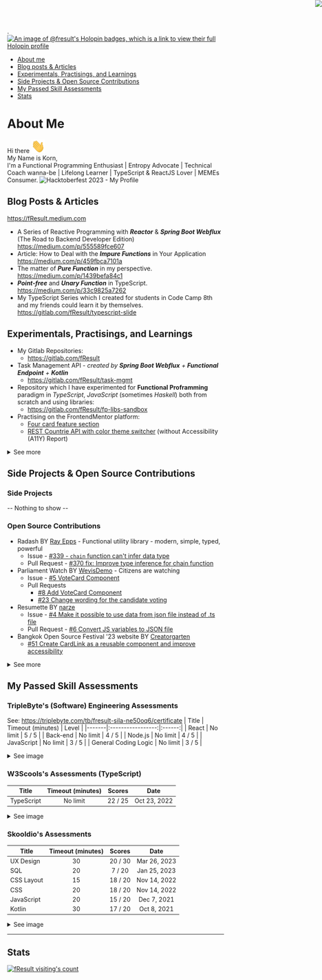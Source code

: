 <!--
**fResult/fResult** is a ✨ _special_ ✨ repository because its `README.md` (this file) appears on your GitHub profile.

Here are some ideas to get you started:

- 🔭 I’m currently working on ...
- 🌱 I’m currently learning ...
- 👯 I’m looking to collaborate on ...
- 🤔 I’m looking for help with ...
- 💬 Ask me about ...
- 📫 How to reach me: ...
- 😄 Pronouns: ...
- ⚡ Fun fact: ...
-->
<a href="http://www.reactivemanifesto.org/"> <img style="border: 0; position: fixed; right: 0; top:0; z-index: 9000" src="//d379ifj7s9wntv.cloudfront.net/reactivemanifesto/images/ribbons/we-are-reactive-black-right.png"> </a>
.
[![An image of @fresult's Holopin badges, which is a link to view their full Holopin profile](https://holopin.me/fresult)](https://holopin.io/@fresult)

- [About me](#about-me)
- [Blog posts & Articles](#blog-posts--articles)
- [Experimentals, Practisings, and Learnings](#experimentals-practisings-and-learnings)
- [Side Projects & Open Source Contributions](#side-projects--open-source-contributions)
- [My Passed Skill Assessments](#my-passed-skill-assessments)
- [Stats](#stats)

# About Me
Hi there <img src="https://raw.githubusercontent.com/fResult/fResult/main/assets/wave.gif" height="32" width="32" alt="waved" />  
My Name is Korn,  
I'm a Functional Programming Enthusiast | Entropy Advocate | Technical Coach wanna-be | Lifelong Learner | TypeScript & ReactJS Lover | MEMEs Consumer.
![Hacktoberfest 2023 - My Profile](https://github.com/fResult/fResult/assets/19329932/48cb778d-1d6a-40f8-ab11-2b52d683d229)

## Blog Posts & Articles
https://fResult.medium.com
- A Series of Reactive Programming with **_Reactor_** & **_Spring Boot Webflux_** (The Road to Backend Developer Edition)  
    https://medium.com/p/555589fce607
- Article: How to Deal with the **_Impure Functions_** in Your Application  
    https://medium.com/p/459fbca7101a
- The matter of **_Pure Function_** in my perspective.  
    https://medium.com/p/1439befa84c1
- **_Point-free_** and **_Unary Function_** in TypeScript.  
    https://medium.com/p/33c9825a7262
- My TypeScript Series which I created for students in Code Camp 8th and my friends could learn it by themselves.
    https://gitlab.com/fResult/typescript-slide


## Experimentals, Practisings, and Learnings
- My Gitlab Repositories:
    - https://gitlab.com/fResult
- Task Management API - *created by **Spring Boot Webflux** + **Functional Endpoint** + **Kotlin***
    - https://gitlab.com/fResult/task-mgmt
- Repository which I have experimented for **Functional Proframming** paradigm in _TypeScript_, _JavaScript_ (sometimes _Haskell_) both from scratch and using libraries:
    - https://gitlab.com/fResult/fp-libs-sandbox
- Practising on the FrontendMentor platform:
    - [Four card feature section](https://www.frontendmentor.io/solutions/it-work-with-flexbox-and-order-some-item-to-switch-order-when-responsi-ek4UNGRSe)
    - [REST Countrie API with color theme switcher](https://www.frontendmentor.io/solutions/react-typescript-with-hook-tailwindcss-reacthook-form-RaxuArVcK) (without Accessibility (A11Y) Report)
<details>
<summary>See more</summary>
<ul>
  <li>Workshops
    <ul>
      <li>
        <strong><i>I Luv Coffee</i>></strong> project which I learnt from <a href="https://learn.nestjs.com/p/fundamentals" target="_blank">NestJS Fundamental</a> course:
        <ul>
          <li>
            https://gitlab.com/fResult/iluvcoffees
          </li>
        </ul>
      </li>
      <li>
        <strong><i>Cameo Comparison</i></strong> game which I learned from <a href="https://frontendmasters.com/courses/svelte" target="_blank">Svelte Course on FrontendMasters</a><br />
        (I used _TypeScript_ instead _JavaScript_ and _TailwindCSS_ instead _Pure CSS_ which are taught in the course):
        <ul><li>https://gitlab.com/fResult/cameo-comparison-game-workshop</li></ul>
      </li>
    </ul>
  </li>
  <li>Code Kata(s)
    <ul>
        <li>
            My Code Wars: https://www.codewars.com/users/fResult
        </li>
    </ul>
  </li>

  <li>HTML/CSS/JS sandboxes
    - My CodeSandbox: https://codesandbox.io/u/fResult
    - My CodePen: <a href="https://codepen.io/fResult" target="_blank">https://codepen.io/fResult</a>
  </li>
</ul>
</details>

## Side Projects & Open Source Contributions
### Side Projects
-- Nothing to show --
### Open Source Contributions
- Radash BY [Ray Epps](https://github.com/rayepps) - Functional utility library - modern, simple, typed, powerful
  - Issue - [#339 - `chain` function can't infer data type](https://github.com/rayepps/radash/issues/339)
  - Pull Request - [#370 fix: Improve type inference for chain function](https://github.com/rayepps/radash/pull/370)
- Parliament Watch BY [WevisDemo](https://github.com/wevisdemo) - Citizens are watching
  - Issue - [#5 VoteCard Component](https://github.com/wevisdemo/parliament-watch/issues/5)
  - Pull Requests
    - [#8 Add VoteCard Component](https://github.com/wevisdemo/parliament-watch/pull/8)
    - [#23 Change wording for the candidate voting](https://github.com/wevisdemo/parliament-watch/pull/23)
- Resumette BY [narze](https://github.com/narze)
  - Issue - [#4 Make it possible to use data from json file instead of .ts file](https://github.com/narze/resume/issues/4)
  - Pull Request - [#6 Convert JS variables to JSON file](https://github.com/narze/resume/pull/6)
- Bangkok Open Source Festival '23 website BY [Creatorgarten](https://github.com/creatorsgarten)
  - [#51 Create CardLink as a reusable component and improve accessibility](https://github.com/creatorsgarten/open.source.in.th/pull/51)
<details>
<summary>See more</summary>
<ul>
  <li>
    Joy Treasury BY <a href="https://github.com/siriwatknp" target="_blank">siriwatknp</a>
    <ul>
      <li>Issue - <a href="https://github.com/siriwatknp/joy-treasury/issues/37" target="_blank">#37 [Request] card-grid-course</a></li>
      <li>Pull Request - <a href="https://github.com/siriwatknp/joy-treasury/pull/66" target="_blank">#66 components: card-grid-course</a></li>
    </ul>
  </li>
  <li>
    Contributors' Hall of Fame of Bangkok Open Source Festival '23 BY [Creatorgarten](https://github.com/creatorsgarten)
    <ul>
      <li>
        <a href="https://github.com/creatorsgarten/bosf23/blob/main/contributors/fResult.md" target="_blank">contributors/fResult.md</a>
      </li>
    </ul>
  </li>
</ul>
</details>

## My Passed Skill Assessments
### TripleByte's (Software) Engineering Assessments
See: <a target="_blank" rel="noreferrer" href="https://triplebyte.com/tb/fresult-sila-ne50oq6/certificate">https://triplebyte.com/tb/fresult-sila-ne50oq6/certificate</a>
| Title | Timeout (minutes) | Level |
|-------|:-----------------:|:------:|
| React | No limit | 5 / 5 |
| Back-end | No limit | 4 / 5 |
| Node.js | No limit | 4 / 5 |
| JavaScript | No limit | 3 / 5 |
| General Coding Logic | No limit | 3 / 5 |
<details>
<summary>See image</summary>
<img
    alt="TripleBytes's Assessments"
    src="https://user-images.githubusercontent.com/19329932/218327066-92c4721d-f175-4aff-8aad-3f26232f4465.png"
/>
</details>

### W3Scools's Assessments (TypeScript)
| Title | Timeout (minutes) | Scores | Date |
|-------|:-----------------:|:------:|:----:|
| TypeScript | No limit | 22 / 25 | Oct 23, 2022 |
<details>
<summary>See image</summary>
<img
    alt="My TypeScript's Assessment"
    src="https://user-images.githubusercontent.com/19329932/218326428-54cbc9c4-8d27-4bfc-b516-558c0372e0ef.png"
/>
</details>

### Skooldio's Assessments
| Title | Timeout (minutes) | Scores | Date |
|-------|:-----------------:|:------:|:----:|
| UX Design | 30 | 20 / 30 | Mar 26, 2023 |
| SQL | 20 | 7 / 20 | Jan 25, 2023 |
| CSS Layout | 15 | 18 / 20 | Nov 14, 2022 |
| CSS | 20 | 18 / 20 | Nov 14, 2022 |
| JavaScript | 20 | 15 / 20 | Dec 7, 2021 |
| Kotlin | 30 | 17 / 20 | Oct 8, 2021 |
<details>
<summary>See image</summary>
<img
    alt="My Skooldio's Assessments"
    src="https://user-images.githubusercontent.com/19329932/227737510-a7ea7a5d-d8d9-4e97-a668-6dcc93d85bea.png"
/>
</details>

---

## Stats
<a href="https://visitcount.itsvg.in">
  <img src="https://visitcount.itsvg.in/api?id=Korn704&label=Profile%20Views&color=1&icon=5&pretty=false" alt="fResult visiting's count" />
</a>
